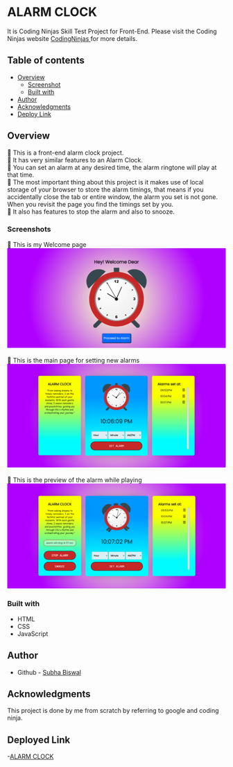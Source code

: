 # ALARM CLOCK

It is  Coding Ninjas Skill Test Project for Front-End. Please visit the Coding Ninjas website [CodingNinjas ](https://www.codingninjas.com/) for more details.


## Table of contents

- [Overview](#overview)
  - [Screenshot](#screenshots)
  - [Built with](#built-with)
- [Author](#author)
- [Acknowledgments](#acknowledgments)
- [Deploy Link](#deployed-link)


## Overview

🔴 This is a front-end alarm clock project.<br />
🔴 It has very similar features to an Alarm Clock.<br />
🔴 You can set an alarm at any desired time, the alarm ringtone will play at that time.<br />
🔴 The most important thing about this project is it makes use of local storage of your browser to store the alarm timings, that means if you accidentally close the tab or entire window, the alarm you set is not gone. When you revisit the page you find the timings set by you.<br />
🔴 It also has features to stop the alarm and also to snooze.


### Screenshots
🔴 This is my Welcome page<br />
![](Screenshots/s1.png)<br /><br />
🔴 This is the main page for setting new alarms<br />
![](Screenshots/s2.png)<br /><br />
🔴 This is the preview of the alarm while playing<br />
![](Screenshots/s3.png)<br />



### Built with

- HTML
- CSS
- JavaScript


## Author

- Github - [Subha Biswal](https://github.com/20SB)


## Acknowledgments

This project is done by me from scratch by referring to google and coding ninja.


## Deployed Link
-[ALARM CLOCK](https://alarm-clock-subha.netlify.app/)
